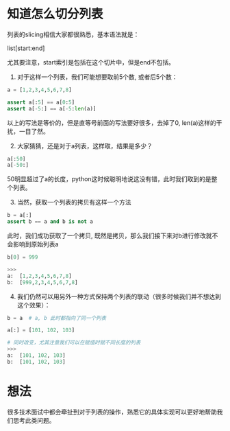 # 知道怎么切分列表

列表的slicing相信大家都很熟悉，基本语法就是：

list[start:end]

尤其要注意，start索引是包括在这个切片中，但是end不包括。

1. 对于这样一个列表，我们可能想要取前5个数, 或者后5个数：

```python
a = [1,2,3,4,5,6,7,8]

assert a[:5] == a[0:5]
assert a[-5:] == a[-5:len(a)]
```

以上的写法是等价的，但是直等号前面的写法要好很多，去掉了0, len(a)这样的干扰，一目了然。

2. 大家猜猜，还是对于a列表，这样取，结果是多少？

```python
a[:50]
a[-50:]
```

50明显超过了a的长度，python这时候聪明地说这没有错，此时我们取到的是整个列表。

3. 当然，获取一个列表的拷贝有这样一个方法

```python
b = a[:]
assert b == a and b is not a
```

此时，我们成功获取了一个拷贝, 既然是拷贝，那么我们接下来对b进行修改就不会影响到原始列表a

```python
b[0] = 999

>>>
a:  [1,2,3,4,5,6,7,8]
b:  [999,2,3,4,5,6,7,8]
```

4. 我们仍然可以用另外一种方式保持两个列表的联动（很多时候我们并不想达到这个效果）：

```python
b = a  # a, b 此时都指向了同一个列表

a[:] = [101, 102, 103]

# 同时改变，尤其注意我们可以在赋值时赋不同长度的列表
>>>
a:  [101, 102, 103]
b:  [101, 102, 103]
```

# 想法
很多技术面试中都会牵扯到对于列表的操作，熟悉它的具体实现可以更好地帮助我们思考此类问题。
